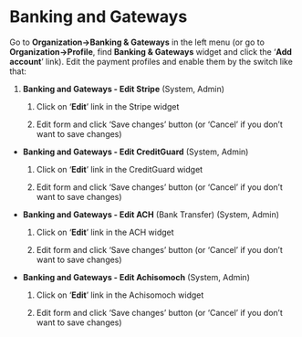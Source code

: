 # Banking and Gateways

Go to **Organization->Banking & Gateways** in the left menu (or go to  **Organization->Profile**, find **Banking & Gateways** widget and click the ‘**Add account**’ link). 
Edit the payment profiles and enable them by the switch like that: 

1. **Banking and Gateways - Edit Stripe** (System, Admin)
	1) Click on ‘**Edit**’ link in the Stripe widget

	2) Edit form and click ‘Save changes’ button (or ‘Cancel’ if you don’t want to save changes)
- **Banking and Gateways - Edit CreditGuard** (System, Admin)
	1)  Click on ‘**Edit**’ link in the CreditGuard widget 

	2) Edit form and click ‘Save changes’ button (or ‘Cancel’ if you don’t want to save changes)
- **Banking and Gateways - Edit ACH** (Bank Transfer) (System, Admin)
	1) Click on ‘**Edit**’ link in the ACH widget

	2) Edit form and click ‘Save changes’ button (or ‘Cancel’ if you don’t want to save changes)
- **Banking and Gateways - Edit Achisomoch** (System, Admin)
	1)  Click on ‘**Edit**’ link in the Achisomoch widget 

	2) Edit form and click ‘Save changes’ button (or ‘Cancel’ if you don’t want to save changes)

